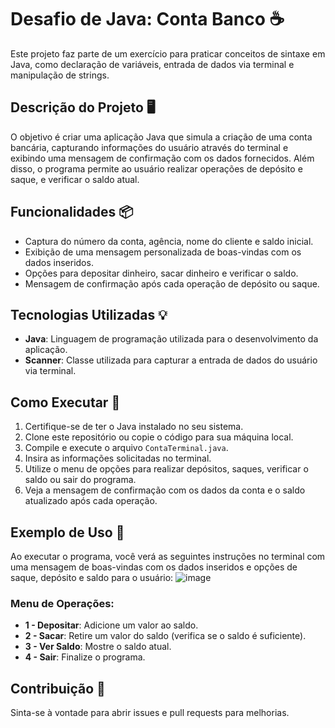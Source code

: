 # Desafio de Java: Conta Banco ☕

Este projeto faz parte de um exercício para praticar conceitos de sintaxe em Java, como declaração de variáveis, entrada de dados via terminal e manipulação de strings.

## Descrição do Projeto 🖥️

O objetivo é criar uma aplicação Java que simula a criação de uma conta bancária, capturando informações do usuário através do terminal e exibindo uma mensagem de confirmação com os dados fornecidos. Além disso, o programa permite ao usuário realizar operações de depósito e saque, e verificar o saldo atual.

## Funcionalidades 📦

- Captura do número da conta, agência, nome do cliente e saldo inicial.
- Exibição de uma mensagem personalizada de boas-vindas com os dados inseridos.
- Opções para depositar dinheiro, sacar dinheiro e verificar o saldo.
- Mensagem de confirmação após cada operação de depósito ou saque.

## Tecnologias Utilizadas 💡

- **Java**: Linguagem de programação utilizada para o desenvolvimento da aplicação.
- **Scanner**: Classe utilizada para capturar a entrada de dados do usuário via terminal.

## Como Executar 🚀

1. Certifique-se de ter o Java instalado no seu sistema.
2. Clone este repositório ou copie o código para sua máquina local.
3. Compile e execute o arquivo `ContaTerminal.java`.
4. Insira as informações solicitadas no terminal.
5. Utilize o menu de opções para realizar depósitos, saques, verificar o saldo ou sair do programa.
6. Veja a mensagem de confirmação com os dados da conta e o saldo atualizado após cada operação.

## Exemplo de Uso 📝

Ao executar o programa, você verá as seguintes instruções no terminal com uma mensagem de boas-vindas com os dados inseridos e opções de saque, depósito e saldo para o usuário:
![image](https://github.com/user-attachments/assets/26567c64-2661-4fd6-bece-19a3360ab9fd)


### Menu de Operações:

- **1 - Depositar**: Adicione um valor ao saldo.
- **2 - Sacar**: Retire um valor do saldo (verifica se o saldo é suficiente).
- **3 - Ver Saldo**: Mostre o saldo atual.
- **4 - Sair**: Finalize o programa.

## Contribuição 🤝

Sinta-se à vontade para abrir issues e pull requests para melhorias.

